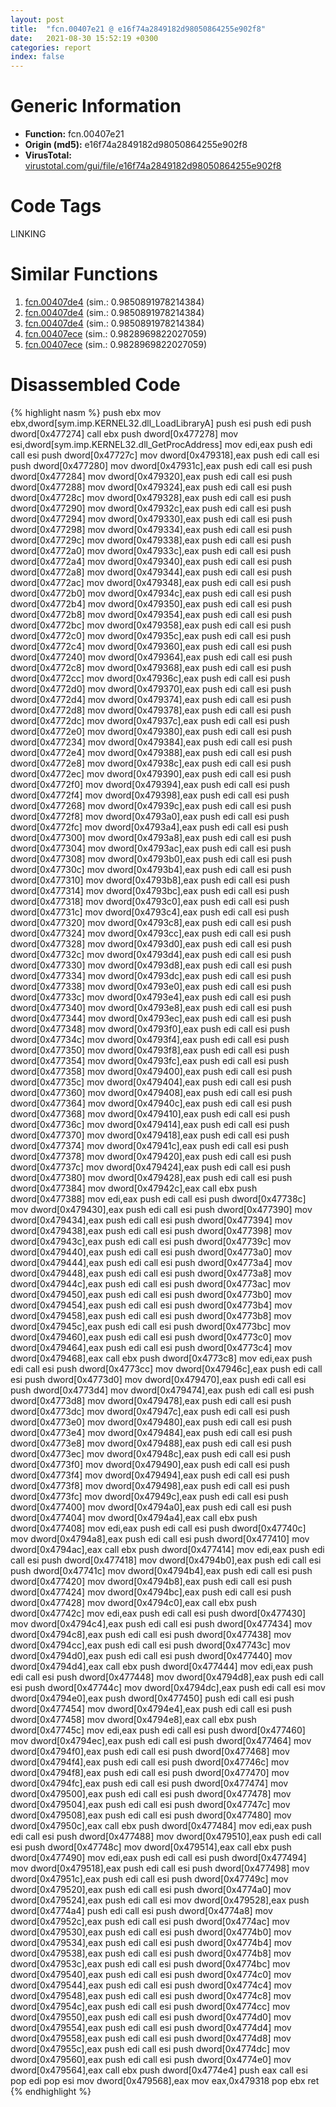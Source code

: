 ```yaml
---
layout: post
title:  "fcn.00407e21 @ e16f74a2849182d98050864255e902f8"
date:   2021-08-30 15:52:19 +0300
categories: report
index: false
---
```


# Generic Information
- **Function:** fcn.00407e21
- **Origin (md5):** e16f74a2849182d98050864255e902f8
- **VirusTotal:** [virustotal.com/gui/file/e16f74a2849182d98050864255e902f8][virustotal_ref]

# Code Tags
<span class="tag" id="LINKING">LINKING</span>


# Similar Functions

1. [fcn.00407de4][similar_1_ref] (sim.: 0.9850891978214384)
2. [fcn.00407de4][similar_2_ref] (sim.: 0.9850891978214384)
3. [fcn.00407de4][similar_3_ref] (sim.: 0.9850891978214384)
4. [fcn.00407ece][similar_4_ref] (sim.: 0.9828969822027059)
5. [fcn.00407ece][similar_5_ref] (sim.: 0.9828969822027059)


# Disassembled Code

{% highlight nasm %}
push ebx
mov ebx,dword[sym.imp.KERNEL32.dll_LoadLibraryA]
push esi
push edi
push dword[0x477274]
call ebx
push dword[0x477278]
mov esi,dword[sym.imp.KERNEL32.dll_GetProcAddress]
mov edi,eax
push edi
call esi
push dword[0x47727c]
mov dword[0x479318],eax
push edi
call esi
push dword[0x477280]
mov dword[0x47931c],eax
push edi
call esi
push dword[0x477284]
mov dword[0x479320],eax
push edi
call esi
push dword[0x477288]
mov dword[0x479324],eax
push edi
call esi
push dword[0x47728c]
mov dword[0x479328],eax
push edi
call esi
push dword[0x477290]
mov dword[0x47932c],eax
push edi
call esi
push dword[0x477294]
mov dword[0x479330],eax
push edi
call esi
push dword[0x477298]
mov dword[0x479334],eax
push edi
call esi
push dword[0x47729c]
mov dword[0x479338],eax
push edi
call esi
push dword[0x4772a0]
mov dword[0x47933c],eax
push edi
call esi
push dword[0x4772a4]
mov dword[0x479340],eax
push edi
call esi
push dword[0x4772a8]
mov dword[0x479344],eax
push edi
call esi
push dword[0x4772ac]
mov dword[0x479348],eax
push edi
call esi
push dword[0x4772b0]
mov dword[0x47934c],eax
push edi
call esi
push dword[0x4772b4]
mov dword[0x479350],eax
push edi
call esi
push dword[0x4772b8]
mov dword[0x479354],eax
push edi
call esi
push dword[0x4772bc]
mov dword[0x479358],eax
push edi
call esi
push dword[0x4772c0]
mov dword[0x47935c],eax
push edi
call esi
push dword[0x4772c4]
mov dword[0x479360],eax
push edi
call esi
push dword[0x477240]
mov dword[0x479364],eax
push edi
call esi
push dword[0x4772c8]
mov dword[0x479368],eax
push edi
call esi
push dword[0x4772cc]
mov dword[0x47936c],eax
push edi
call esi
push dword[0x4772d0]
mov dword[0x479370],eax
push edi
call esi
push dword[0x4772d4]
mov dword[0x479374],eax
push edi
call esi
push dword[0x4772d8]
mov dword[0x479378],eax
push edi
call esi
push dword[0x4772dc]
mov dword[0x47937c],eax
push edi
call esi
push dword[0x4772e0]
mov dword[0x479380],eax
push edi
call esi
push dword[0x477234]
mov dword[0x479384],eax
push edi
call esi
push dword[0x4772e4]
mov dword[0x479388],eax
push edi
call esi
push dword[0x4772e8]
mov dword[0x47938c],eax
push edi
call esi
push dword[0x4772ec]
mov dword[0x479390],eax
push edi
call esi
push dword[0x4772f0]
mov dword[0x479394],eax
push edi
call esi
push dword[0x4772f4]
mov dword[0x479398],eax
push edi
call esi
push dword[0x477268]
mov dword[0x47939c],eax
push edi
call esi
push dword[0x4772f8]
mov dword[0x4793a0],eax
push edi
call esi
push dword[0x4772fc]
mov dword[0x4793a4],eax
push edi
call esi
push dword[0x477300]
mov dword[0x4793a8],eax
push edi
call esi
push dword[0x477304]
mov dword[0x4793ac],eax
push edi
call esi
push dword[0x477308]
mov dword[0x4793b0],eax
push edi
call esi
push dword[0x47730c]
mov dword[0x4793b4],eax
push edi
call esi
push dword[0x477310]
mov dword[0x4793b8],eax
push edi
call esi
push dword[0x477314]
mov dword[0x4793bc],eax
push edi
call esi
push dword[0x477318]
mov dword[0x4793c0],eax
push edi
call esi
push dword[0x47731c]
mov dword[0x4793c4],eax
push edi
call esi
push dword[0x477320]
mov dword[0x4793c8],eax
push edi
call esi
push dword[0x477324]
mov dword[0x4793cc],eax
push edi
call esi
push dword[0x477328]
mov dword[0x4793d0],eax
push edi
call esi
push dword[0x47732c]
mov dword[0x4793d4],eax
push edi
call esi
push dword[0x477330]
mov dword[0x4793d8],eax
push edi
call esi
push dword[0x477334]
mov dword[0x4793dc],eax
push edi
call esi
push dword[0x477338]
mov dword[0x4793e0],eax
push edi
call esi
push dword[0x47733c]
mov dword[0x4793e4],eax
push edi
call esi
push dword[0x477340]
mov dword[0x4793e8],eax
push edi
call esi
push dword[0x477344]
mov dword[0x4793ec],eax
push edi
call esi
push dword[0x477348]
mov dword[0x4793f0],eax
push edi
call esi
push dword[0x47734c]
mov dword[0x4793f4],eax
push edi
call esi
push dword[0x477350]
mov dword[0x4793f8],eax
push edi
call esi
push dword[0x477354]
mov dword[0x4793fc],eax
push edi
call esi
push dword[0x477358]
mov dword[0x479400],eax
push edi
call esi
push dword[0x47735c]
mov dword[0x479404],eax
push edi
call esi
push dword[0x477360]
mov dword[0x479408],eax
push edi
call esi
push dword[0x477364]
mov dword[0x47940c],eax
push edi
call esi
push dword[0x477368]
mov dword[0x479410],eax
push edi
call esi
push dword[0x47736c]
mov dword[0x479414],eax
push edi
call esi
push dword[0x477370]
mov dword[0x479418],eax
push edi
call esi
push dword[0x477374]
mov dword[0x47941c],eax
push edi
call esi
push dword[0x477378]
mov dword[0x479420],eax
push edi
call esi
push dword[0x47737c]
mov dword[0x479424],eax
push edi
call esi
push dword[0x477380]
mov dword[0x479428],eax
push edi
call esi
push dword[0x477384]
mov dword[0x47942c],eax
call ebx
push dword[0x477388]
mov edi,eax
push edi
call esi
push dword[0x47738c]
mov dword[0x479430],eax
push edi
call esi
push dword[0x477390]
mov dword[0x479434],eax
push edi
call esi
push dword[0x477394]
mov dword[0x479438],eax
push edi
call esi
push dword[0x477398]
mov dword[0x47943c],eax
push edi
call esi
push dword[0x47739c]
mov dword[0x479440],eax
push edi
call esi
push dword[0x4773a0]
mov dword[0x479444],eax
push edi
call esi
push dword[0x4773a4]
mov dword[0x479448],eax
push edi
call esi
push dword[0x4773a8]
mov dword[0x47944c],eax
push edi
call esi
push dword[0x4773ac]
mov dword[0x479450],eax
push edi
call esi
push dword[0x4773b0]
mov dword[0x479454],eax
push edi
call esi
push dword[0x4773b4]
mov dword[0x479458],eax
push edi
call esi
push dword[0x4773b8]
mov dword[0x47945c],eax
push edi
call esi
push dword[0x4773bc]
mov dword[0x479460],eax
push edi
call esi
push dword[0x4773c0]
mov dword[0x479464],eax
push edi
call esi
push dword[0x4773c4]
mov dword[0x479468],eax
call ebx
push dword[0x4773c8]
mov edi,eax
push edi
call esi
push dword[0x4773cc]
mov dword[0x47946c],eax
push edi
call esi
push dword[0x4773d0]
mov dword[0x479470],eax
push edi
call esi
push dword[0x4773d4]
mov dword[0x479474],eax
push edi
call esi
push dword[0x4773d8]
mov dword[0x479478],eax
push edi
call esi
push dword[0x4773dc]
mov dword[0x47947c],eax
push edi
call esi
push dword[0x4773e0]
mov dword[0x479480],eax
push edi
call esi
push dword[0x4773e4]
mov dword[0x479484],eax
push edi
call esi
push dword[0x4773e8]
mov dword[0x479488],eax
push edi
call esi
push dword[0x4773ec]
mov dword[0x47948c],eax
push edi
call esi
push dword[0x4773f0]
mov dword[0x479490],eax
push edi
call esi
push dword[0x4773f4]
mov dword[0x479494],eax
push edi
call esi
push dword[0x4773f8]
mov dword[0x479498],eax
push edi
call esi
push dword[0x4773fc]
mov dword[0x47949c],eax
push edi
call esi
push dword[0x477400]
mov dword[0x4794a0],eax
push edi
call esi
push dword[0x477404]
mov dword[0x4794a4],eax
call ebx
push dword[0x477408]
mov edi,eax
push edi
call esi
push dword[0x47740c]
mov dword[0x4794a8],eax
push edi
call esi
push dword[0x477410]
mov dword[0x4794ac],eax
call ebx
push dword[0x477414]
mov edi,eax
push edi
call esi
push dword[0x477418]
mov dword[0x4794b0],eax
push edi
call esi
push dword[0x47741c]
mov dword[0x4794b4],eax
push edi
call esi
push dword[0x477420]
mov dword[0x4794b8],eax
push edi
call esi
push dword[0x477424]
mov dword[0x4794bc],eax
push edi
call esi
push dword[0x477428]
mov dword[0x4794c0],eax
call ebx
push dword[0x47742c]
mov edi,eax
push edi
call esi
push dword[0x477430]
mov dword[0x4794c4],eax
push edi
call esi
push dword[0x477434]
mov dword[0x4794c8],eax
push edi
call esi
push dword[0x477438]
mov dword[0x4794cc],eax
push edi
call esi
push dword[0x47743c]
mov dword[0x4794d0],eax
push edi
call esi
push dword[0x477440]
mov dword[0x4794d4],eax
call ebx
push dword[0x477444]
mov edi,eax
push edi
call esi
push dword[0x477448]
mov dword[0x4794d8],eax
push edi
call esi
push dword[0x47744c]
mov dword[0x4794dc],eax
push edi
call esi
mov dword[0x4794e0],eax
push dword[0x477450]
push edi
call esi
push dword[0x477454]
mov dword[0x4794e4],eax
push edi
call esi
push dword[0x477458]
mov dword[0x4794e8],eax
call ebx
push dword[0x47745c]
mov edi,eax
push edi
call esi
push dword[0x477460]
mov dword[0x4794ec],eax
push edi
call esi
push dword[0x477464]
mov dword[0x4794f0],eax
push edi
call esi
push dword[0x477468]
mov dword[0x4794f4],eax
push edi
call esi
push dword[0x47746c]
mov dword[0x4794f8],eax
push edi
call esi
push dword[0x477470]
mov dword[0x4794fc],eax
push edi
call esi
push dword[0x477474]
mov dword[0x479500],eax
push edi
call esi
push dword[0x477478]
mov dword[0x479504],eax
push edi
call esi
push dword[0x47747c]
mov dword[0x479508],eax
push edi
call esi
push dword[0x477480]
mov dword[0x47950c],eax
call ebx
push dword[0x477484]
mov edi,eax
push edi
call esi
push dword[0x477488]
mov dword[0x479510],eax
push edi
call esi
push dword[0x47748c]
mov dword[0x479514],eax
call ebx
push dword[0x477490]
mov edi,eax
push edi
call esi
push dword[0x477494]
mov dword[0x479518],eax
push edi
call esi
push dword[0x477498]
mov dword[0x47951c],eax
push edi
call esi
push dword[0x47749c]
mov dword[0x479520],eax
push edi
call esi
push dword[0x4774a0]
mov dword[0x479524],eax
push edi
call esi
mov dword[0x479528],eax
push dword[0x4774a4]
push edi
call esi
push dword[0x4774a8]
mov dword[0x47952c],eax
push edi
call esi
push dword[0x4774ac]
mov dword[0x479530],eax
push edi
call esi
push dword[0x4774b0]
mov dword[0x479534],eax
push edi
call esi
push dword[0x4774b4]
mov dword[0x479538],eax
push edi
call esi
push dword[0x4774b8]
mov dword[0x47953c],eax
push edi
call esi
push dword[0x4774bc]
mov dword[0x479540],eax
push edi
call esi
push dword[0x4774c0]
mov dword[0x479544],eax
push edi
call esi
push dword[0x4774c4]
mov dword[0x479548],eax
push edi
call esi
push dword[0x4774c8]
mov dword[0x47954c],eax
push edi
call esi
push dword[0x4774cc]
mov dword[0x479550],eax
push edi
call esi
push dword[0x4774d0]
mov dword[0x479554],eax
push edi
call esi
push dword[0x4774d4]
mov dword[0x479558],eax
push edi
call esi
push dword[0x4774d8]
mov dword[0x47955c],eax
push edi
call esi
push dword[0x4774dc]
mov dword[0x479560],eax
push edi
call esi
push dword[0x4774e0]
mov dword[0x479564],eax
call ebx
push dword[0x4774e4]
push eax
call esi
pop edi
pop esi
mov dword[0x479568],eax
mov eax,0x479318
pop ebx
ret
{% endhighlight %}


[similar_1_ref]: /report/fcn.00407de4@c077742bdc6d4f2c0ca7d0e2a6a94acf
[similar_2_ref]: /report/fcn.00407de4@505be53c36227b94e2fcc406f247f6e5
[similar_3_ref]: /report/fcn.00407de4@96a869ae624ddb4834a1d5a829f85469
[similar_4_ref]: /report/fcn.00407ece@e3d061f479f25b8f541d0905c967999c
[similar_5_ref]: /report/fcn.00407ece@6e426bd8e348fab7a17ba317fb0f2d87
[virustotal_ref]: https://www.virustotal.com/gui/file/e16f74a2849182d98050864255e902f8
